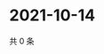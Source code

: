# 2021-10-14

共 0 条

<!-- BEGIN WEIBO -->
<!-- 最后更新时间 Thu Oct 14 2021 22:00:58 GMT+0800 (China Standard Time) -->

<!-- END WEIBO -->
